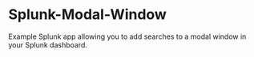 # Splunk-Modal-Window

Example Splunk app allowing you to add searches to a modal window in your Splunk dashboard.
